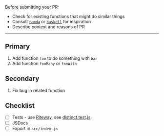 Before submitting your PR:

- Check for existing functions that might do similar things
- Consult [`ramda`](https://ramdajs.com/) or [`haskell`](https://hoogle.haskell.org/) for inspiration
- Describe context and reasons of PR

---

## Primary

1. Add function `foo` to do something with `bar`
2. Add function `fooMany` or `fooWith`

## Secondary

1. Fix bug in related function

## Checklist

- [ ] Tests - use [Riteway](https://github.com/ericelliott/riteway), see [distinct.test.js](https://github.com/asd-xiv/m/blob/master/src/distinct/distinct.test.js)
- [ ] JSDocs
- [ ] Export in `src/index.js`
